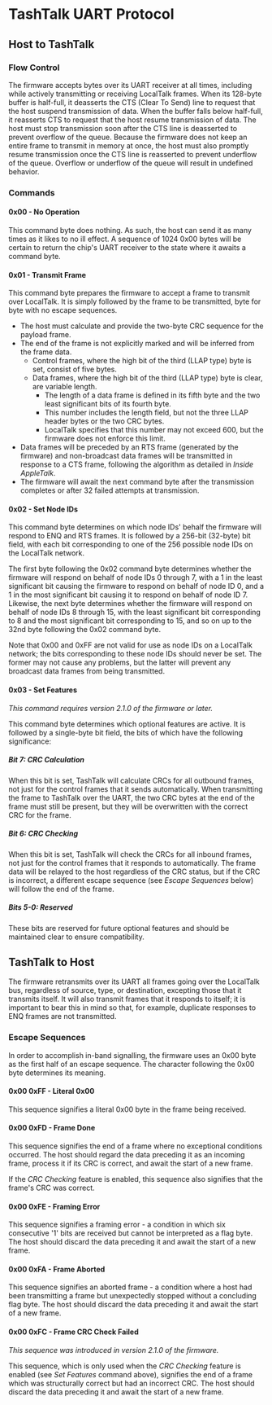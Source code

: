 TashTalk UART Protocol
======================

Host to TashTalk
----------------

### Flow Control

The firmware accepts bytes over its UART receiver at all times, including while actively transmitting or receiving LocalTalk frames.  When its 128-byte buffer is half-full, it deasserts the CTS (Clear To Send) line to request that the host suspend transmission of data.  When the buffer falls below half-full, it reasserts CTS to request that the host resume transmission of data.  The host must stop transmission soon after the CTS line is deasserted to prevent overflow of the queue.  Because the firmware does not keep an entire frame to transmit in memory at once, the host must also promptly resume transmission once the CTS line is reasserted to prevent underflow of the queue.  Overflow or underflow of the queue will result in undefined behavior.

### Commands

#### 0x00 - No Operation

This command byte does nothing.  As such, the host can send it as many times as it likes to no ill effect.  A sequence of 1024 0x00 bytes will be certain to return the chip's UART receiver to the state where it awaits a command byte.

#### 0x01 - Transmit Frame

This command byte prepares the firmware to accept a frame to transmit over LocalTalk.  It is simply followed by the frame to be transmitted, byte for byte with no escape sequences.

* The host must calculate and provide the two-byte CRC sequence for the payload frame.
* The end of the frame is not explicitly marked and will be inferred from the frame data.
   * Control frames, where the high bit of the third (LLAP type) byte is set, consist of five bytes.
   * Data frames, where the high bit of the third (LLAP type) byte is clear, are variable length.
      * The length of a data frame is defined in its fifth byte and the two least significant bits of its fourth byte.
      * This number includes the length field, but not the three LLAP header bytes or the two CRC bytes.
      * LocalTalk specifies that this number may not exceed 600, but the firmware does not enforce this limit.
* Data frames will be preceded by an RTS frame (generated by the firmware) and non-broadcast data frames will be transmitted in response to a CTS frame, following the algorithm as detailed in *Inside AppleTalk*.
* The firmware will await the next command byte after the transmission completes or after 32 failed attempts at transmission.

#### 0x02 - Set Node IDs

This command byte determines on which node IDs' behalf the firmware will respond to ENQ and RTS frames.  It is followed by a 256-bit (32-byte) bit field, with each bit corresponding to one of the 256 possible node IDs on the LocalTalk network.

The first byte following the 0x02 command byte determines whether the firmware will respond on behalf of node IDs 0 through 7, with a 1 in the least significant bit causing the firmware to respond on behalf of node ID 0, and a 1 in the most significant bit causing it to respond on behalf of node ID 7.  Likewise, the next byte determines whether the firmware will respond on behalf of node IDs 8 through 15, with the least significant bit corresponding to 8 and the most significant bit corresponding to 15, and so on up to the 32nd byte following the 0x02 command byte.

Note that 0x00 and 0xFF are not valid for use as node IDs on a LocalTalk network; the bits corresponding to these node IDs should never be set.  The former may not cause any problems, but the latter will prevent any broadcast data frames from being transmitted.

#### 0x03 - Set Features

*This command requires version 2.1.0 of the firmware or later.*

This command byte determines which optional features are active.  It is followed by a single-byte bit field, the bits of which have the following significance:

##### Bit 7: CRC Calculation

When this bit is set, TashTalk will calculate CRCs for all outbound frames, not just for the control frames that it sends automatically.  When transmitting the frame to TashTalk over the UART, the two CRC bytes at the end of the frame must still be present, but they will be overwritten with the correct CRC for the frame.

##### Bit 6: CRC Checking

When this bit is set, TashTalk will check the CRCs for all inbound frames, not just for the control frames that it responds to automatically.  The frame data will be relayed to the host regardless of the CRC status, but if the CRC is incorrect, a different escape sequence (see *Escape Sequences* below) will follow the end of the frame.

##### Bits 5-0: Reserved

These bits are reserved for future optional features and should be maintained clear to ensure compatibility.



TashTalk to Host
----------------

The firmware retransmits over its UART all frames going over the LocalTalk bus, regardless of source, type, or destination, excepting those that it transmits itself.  It will also transmit frames that it responds to itself; it is important to bear this in mind so that, for example, duplicate responses to ENQ frames are not transmitted.

### Escape Sequences

In order to accomplish in-band signalling, the firmware uses an 0x00 byte as the first half of an escape sequence.  The character following the 0x00 byte determines its meaning.

#### 0x00 0xFF - Literal 0x00

This sequence signifies a literal 0x00 byte in the frame being received.

#### 0x00 0xFD - Frame Done

This sequence signifies the end of a frame where no exceptional conditions occurred.  The host should regard the data preceding it as an incoming frame, process it if its CRC is correct, and await the start of a new frame.

If the *CRC Checking* feature is enabled, this sequence also signifies that the frame's CRC was correct.

#### 0x00 0xFE - Framing Error

This sequence signifies a framing error - a condition in which six consecutive '1' bits are received but cannot be interpreted as a flag byte.  The host should discard the data preceding it and await the start of a new frame.

#### 0x00 0xFA - Frame Aborted

This sequence signifies an aborted frame - a condition where a host had been transmitting a frame but unexpectedly stopped without a concluding flag byte.  The host should discard the data preceding it and await the start of a new frame.

#### 0x00 0xFC - Frame CRC Check Failed

*This sequence was introduced in version 2.1.0 of the firmware.*

This sequence, which is only used when the *CRC Checking* feature is enabled (see *Set Features* command above), signifies the end of a frame which was structurally correct but had an incorrect CRC.  The host should discard the data preceding it and await the start of a new frame.
